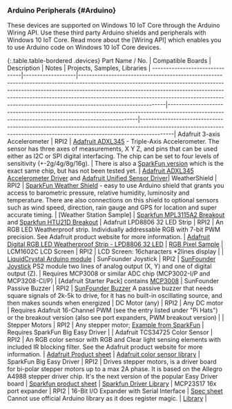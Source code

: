 ### Arduino Peripherals {#Arduino}
These devices are supported on Windows 10 IoT Core through the Arduino Wiring API.  Use these third party Arduino shields and peripherals with Windows 10 IoT Core. Read more about the [Wiring API] which enables you to use Arduino code on Windows 10 IoT Core devices.

{:.table.table-bordered .devices}
Part Name / No.                | Compatible Boards | Description                                                                                                                                                                                                                                                                                                                                           | Notes                                                                                                                                           | Projects, Samples, Libraries                                                                                                                                           |
-------------------------------|-------------------|-------------------------------------------------------------------------------------------------------------------------------------------------------------------------------------------------------------------------------------------------------------------------------------------------------------------------------------------------------|-------------------------------------------------------------------------------------------------------------------------------------------------|------------------------------------------------------------------------------------------------------------------------------------------------------------------------|
Adafruit 3-axis Accelerometer  | RPI2              | [Adafruit ADXL345](https://www.adafruit.com/products/1231)  - Triple-Axis Accelerometer. The sensor has three axes of measurements, X Y Z, and pins that can be used either as I2C or SPI digital interfacing. The chip can be set to four levels of sensitivity (+-2g/4g/8g/16g).                                                                    | There is also a [SparkFun version](https://www.sparkfun.com/products/9836) which is the exact same chip, but has not been tested yet.           | [Adafruit ADXL345 Accelerometer Driver](https://github.com/adafruit/Adafruit_ADXL345) and [Adafruit Unified Sensor Driver](https://github.com/adafruit/Adafruit_Sensor)|
WeatherShield                  | RPI2              | [SparkFun Weather Shield](https://www.sparkfun.com/products/12081) - easy to use Arduino shield that grants you access to barometric pressure, relative humidity, luminosity and temperature. There are also connections on this shield to optional sensors such as wind speed, direction, rain gauge and GPS for location and super accurate timing. | [Weather Station Sample]                                                                                                                        | [Sparkfun MPL3115A2 Breakout](https://github.com/sparkfun/MPL3115A2_Breakout) and [Sparkfun HTU21D Breakout](https://github.com/sparkfun/HTU21D_Breakout)              |
Adafruit LPD8806 32 LED Strip  | RPI2              | An RGB LED Weatherproof strip. Individually addressable RGB with 7-bit PWM precision. See Adafruit product website for more information.                                                                                                                                                                                                              | [Adafruit Digital RGB LED Weatherproof Strip - LPD8806 32 LED](https://www.adafruit.com/products/306)                                           | [RGB Pixel Sample](http://ms-iot.github.io/content/en-US/win10/samples/arduino-wiring/RGBPixel.htm)                                                                    |
LCM1602C LCD Screen            | RPI2              | LCD Screen: 16characters *2lines display                                                                                                                                                                                                                                                                                                              |                                                                                                                                                 | [LiquidCrystal Arduino module](https://www.arduino.cc/en/Reference/LiquidCrystal)                                                                                      |
SunFounder Joystick            | RPI2              | [SunFounder Joystick](http://www.sunfounder.com/index.php?c=show&id=132&model=Joystick%20PS2%20Module) PS2 module two lines of analog output (X, Y) and one of digital output (Z).                                                                                                                                                                    | Requires MCP3008 or similar ADC chip (MCP3002-I/P and MCP3208-CI/P)                                                                             | [Adafruit Starter Pack] contains [MCP3008](https://www.adafruit.com/datasheets/MCP3008.pdf)                                                                            |
SunFounder Passive Buzzer      | RPI2              | [SunFounder Buzzer](http://www.sunfounder.com/index.php?c=show&id=128&model=Passive%20Buzzer%20Module) A passive buzzer that needs square signals of 2k-5k to drive, for it has no built-in oscillating source, and then makes sounds when energized                                                                                                  |
DC Motor (any)                 | RPI2              | Any DC motor                                                                                                                                                                                                                                                                                                                                          | Requires Adafruit 16-Channel PWM (see the entry listed under "Pi Hats") or the breakout version (also see port expanders, PWM breakout version) |                                                                                                                                                                        |
Stepper Motors                 | RPI2              | Any stepper motor; [Example from SparkFun](https://www.sparkfun.com/products/10846)                                                                                                                                                                                                                                                                   | Requires SparkFun Big Easy Driver                                                                                                               |                                                                                                                                                                        |
Adafruit TCS34725 Color Sensor | RPI2              | An RGB color sensor with RGB and Clear light sensing elements with included IR blocking filter. See the Adafruit product website for more information.                                                                                                                                                                                                | [Adafruit Product sheet](https://www.adafruit.com/products/1334)                                                                                | [Adafruit color sensor library](https://github.com/adafruit/Adafruit_TCS34725)                                                                                         |
SparkFun Big Easy Driver       | RPI2              | Drives stepper motors, is a driver board for bi-polar stepper motors up to a max 2A phase. It is based on the Allegro A4988 stepper driver chip. It's the next version of the popular Easy Driver board                                                                                                                                               | [Sparkfun product sheet](https://www.sparkfun.com/products/12859)                                                                               | [Sparkfun Driver Library](https://github.com/sparkfun/Big_Easy_Driver/tree/Hw-v1.6_Fw-v1.0)                                                                            |
MCP23S17 16x port expander     | RPI2              | 16-Bit I/O Expander with Serial Interface                                                                                                                                                                                                                                                                                                             | [Spec sheet](http://ww1.microchip.com/downloads/en/DeviceDoc/21952b.pdf) Cannot use official Arduino library as it does register magic.         | [Library](https://github.com/MajenkoLibraries/MCP23S17)                                                                                                                |
